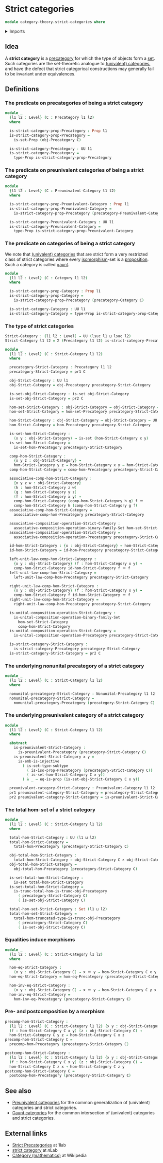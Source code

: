 # Strict categories

```agda
module category-theory.strict-categories where
```

<details><summary>Imports</summary>

```agda
open import category-theory.categories
open import category-theory.composition-operations-on-binary-families-of-sets
open import category-theory.isomorphisms-in-precategories
open import category-theory.nonunital-precategories
open import category-theory.precategories
open import category-theory.preunivalent-categories

open import foundation.cartesian-product-types
open import foundation.dependent-pair-types
open import foundation.identity-types
open import foundation.injective-maps
open import foundation.propositions
open import foundation.sets
open import foundation.subtypes
open import foundation.universe-levels
```

</details>

## Idea

A **strict category** is a [precategory](category-theory.precategories.md) for
which the type of objects form a [set](foundation-core.sets.md). Such categories
are the set-theoretic analogue to
[(univalent) categories](category-theory.categories.md), and have the defect
that strict categorical constructions may generally fail to be invariant under
equivalences.

## Definitions

### The predicate on precategories of being a strict category

```agda
module _
  {l1 l2 : Level} (C : Precategory l1 l2)
  where

  is-strict-category-prop-Precategory : Prop l1
  is-strict-category-prop-Precategory =
    is-set-Prop (obj-Precategory C)

  is-strict-category-Precategory : UU l1
  is-strict-category-Precategory =
    type-Prop is-strict-category-prop-Precategory
```

### The predicate on preunivalent categories of being a strict category

```agda
module _
  {l1 l2 : Level} (C : Preunivalent-Category l1 l2)
  where

  is-strict-category-prop-Preunivalent-Category : Prop l1
  is-strict-category-prop-Preunivalent-Category =
    is-strict-category-prop-Precategory (precategory-Preunivalent-Category C)

  is-strict-category-Preunivalent-Category : UU l1
  is-strict-category-Preunivalent-Category =
    type-Prop is-strict-category-prop-Preunivalent-Category
```

### The predicate on categories of being a strict category

We note that [(univalent) categories](category-theory.categories.md) that are
strict form a very restricted class of strict categories where every
[isomorphism](category-theory.isomorphisms-in-categories.md)-set is a
[proposition](foundation-core.propositions.md). Such a category is called
[gaunt](category-theory.gaunt-categories.md).

```agda
module _
  {l1 l2 : Level} (C : Category l1 l2)
  where

  is-strict-category-prop-Category : Prop l1
  is-strict-category-prop-Category =
    is-strict-category-prop-Precategory (precategory-Category C)

  is-strict-category-Category : UU l1
  is-strict-category-Category = type-Prop is-strict-category-prop-Category
```

### The type of strict categories

```agda
Strict-Category : (l1 l2 : Level) → UU (lsuc l1 ⊔ lsuc l2)
Strict-Category l1 l2 = Σ (Precategory l1 l2) is-strict-category-Precategory

module _
  {l1 l2 : Level} (C : Strict-Category l1 l2)
  where

  precategory-Strict-Category : Precategory l1 l2
  precategory-Strict-Category = pr1 C

  obj-Strict-Category : UU l1
  obj-Strict-Category = obj-Precategory precategory-Strict-Category

  is-set-obj-Strict-Category : is-set obj-Strict-Category
  is-set-obj-Strict-Category = pr2 C

  hom-set-Strict-Category : obj-Strict-Category → obj-Strict-Category → Set l2
  hom-set-Strict-Category = hom-set-Precategory precategory-Strict-Category

  hom-Strict-Category : obj-Strict-Category → obj-Strict-Category → UU l2
  hom-Strict-Category = hom-Precategory precategory-Strict-Category

  is-set-hom-Strict-Category :
    (x y : obj-Strict-Category) → is-set (hom-Strict-Category x y)
  is-set-hom-Strict-Category =
    is-set-hom-Precategory precategory-Strict-Category

  comp-hom-Strict-Category :
    {x y z : obj-Strict-Category} →
    hom-Strict-Category y z → hom-Strict-Category x y → hom-Strict-Category x z
  comp-hom-Strict-Category = comp-hom-Precategory precategory-Strict-Category

  associative-comp-hom-Strict-Category :
    {x y z w : obj-Strict-Category}
    (h : hom-Strict-Category z w)
    (g : hom-Strict-Category y z)
    (f : hom-Strict-Category x y) →
    comp-hom-Strict-Category (comp-hom-Strict-Category h g) f ＝
    comp-hom-Strict-Category h (comp-hom-Strict-Category g f)
  associative-comp-hom-Strict-Category =
    associative-comp-hom-Precategory precategory-Strict-Category

  associative-composition-operation-Strict-Category :
    associative-composition-operation-binary-family-Set hom-set-Strict-Category
  associative-composition-operation-Strict-Category =
    associative-composition-operation-Precategory precategory-Strict-Category

  id-hom-Strict-Category : {x : obj-Strict-Category} → hom-Strict-Category x x
  id-hom-Strict-Category = id-hom-Precategory precategory-Strict-Category

  left-unit-law-comp-hom-Strict-Category :
    {x y : obj-Strict-Category} (f : hom-Strict-Category x y) →
    comp-hom-Strict-Category id-hom-Strict-Category f ＝ f
  left-unit-law-comp-hom-Strict-Category =
    left-unit-law-comp-hom-Precategory precategory-Strict-Category

  right-unit-law-comp-hom-Strict-Category :
    {x y : obj-Strict-Category} (f : hom-Strict-Category x y) →
    comp-hom-Strict-Category f id-hom-Strict-Category ＝ f
  right-unit-law-comp-hom-Strict-Category =
    right-unit-law-comp-hom-Precategory precategory-Strict-Category

  is-unital-composition-operation-Strict-Category :
    is-unital-composition-operation-binary-family-Set
      hom-set-Strict-Category
      comp-hom-Strict-Category
  is-unital-composition-operation-Strict-Category =
    is-unital-composition-operation-Precategory precategory-Strict-Category

  is-strict-category-Strict-Category :
    is-strict-category-Precategory precategory-Strict-Category
  is-strict-category-Strict-Category = pr2 C
```

### The underlying nonunital precategory of a strict category

```agda
module _
  {l1 l2 : Level} (C : Strict-Category l1 l2)
  where

  nonunital-precategory-Strict-Category : Nonunital-Precategory l1 l2
  nonunital-precategory-Strict-Category =
    nonunital-precategory-Precategory (precategory-Strict-Category C)
```

### The underlying preunivalent category of a strict category

```agda
module _
  {l1 l2 : Level} (C : Strict-Category l1 l2)
  where

  abstract
    is-preunivalent-Strict-Category :
      is-preunivalent-Precategory (precategory-Strict-Category C)
    is-preunivalent-Strict-Category x y =
      is-emb-is-injective
        ( is-set-type-subtype
          ( is-iso-prop-Precategory (precategory-Strict-Category C))
          ( is-set-hom-Strict-Category C x y))
        ( λ _ → eq-is-prop (is-set-obj-Strict-Category C x y))

  preunivalent-category-Strict-Category : Preunivalent-Category l1 l2
  pr1 preunivalent-category-Strict-Category = precategory-Strict-Category C
  pr2 preunivalent-category-Strict-Category = is-preunivalent-Strict-Category
```

### The total hom-set of a strict category

```agda
module _
  {l1 l2 : Level} (C : Strict-Category l1 l2)
  where

  total-hom-Strict-Category : UU (l1 ⊔ l2)
  total-hom-Strict-Category =
    total-hom-Precategory (precategory-Strict-Category C)

  obj-total-hom-Strict-Category :
    total-hom-Strict-Category → obj-Strict-Category C × obj-Strict-Category C
  obj-total-hom-Strict-Category =
    obj-total-hom-Precategory (precategory-Strict-Category C)

  is-set-total-hom-Strict-Category :
    is-set total-hom-Strict-Category
  is-set-total-hom-Strict-Category =
    is-trunc-total-hom-is-trunc-obj-Precategory
      ( precategory-Strict-Category C)
      ( is-set-obj-Strict-Category C)

  total-hom-set-Strict-Category : Set (l1 ⊔ l2)
  total-hom-set-Strict-Category =
    total-hom-truncated-type-is-trunc-obj-Precategory
      ( precategory-Strict-Category C)
      ( is-set-obj-Strict-Category C)
```

### Equalities induce morphisms

```agda
module _
  {l1 l2 : Level} (C : Strict-Category l1 l2)
  where

  hom-eq-Strict-Category :
    (x y : obj-Strict-Category C) → x ＝ y → hom-Strict-Category C x y
  hom-eq-Strict-Category = hom-eq-Precategory (precategory-Strict-Category C)

  hom-inv-eq-Strict-Category :
    (x y : obj-Strict-Category C) → x ＝ y → hom-Strict-Category C y x
  hom-inv-eq-Strict-Category =
    hom-inv-eq-Precategory (precategory-Strict-Category C)
```

### Pre- and postcomposition by a morphism

```agda
precomp-hom-Strict-Category :
  {l1 l2 : Level} (C : Strict-Category l1 l2) {x y : obj-Strict-Category C}
  (f : hom-Strict-Category C x y) (z : obj-Strict-Category C) →
  hom-Strict-Category C y z → hom-Strict-Category C x z
precomp-hom-Strict-Category C =
  precomp-hom-Precategory (precategory-Strict-Category C)

postcomp-hom-Strict-Category :
  {l1 l2 : Level} (C : Strict-Category l1 l2) {x y : obj-Strict-Category C}
  (f : hom-Strict-Category C x y) (z : obj-Strict-Category C) →
  hom-Strict-Category C z x → hom-Strict-Category C z y
postcomp-hom-Strict-Category C =
  postcomp-hom-Precategory (precategory-Strict-Category C)
```

## See also

- [Preunivalent categories](category-theory.preunivalent-categories.md) for the
  common generalization of (univalent) categories and strict categories.
- [Gaunt categories](category-theory.gaunt-categories.md) for the common
  intersection of (univalent) categories and strict categories.

## External links

- [Strict Precategories](https://1lab.dev/Cat.Strict.html#strict-precategories)
  at 1lab
- [strict category](https://ncatlab.org/nlab/show/strict+category) at $n$Lab
- [Category (mathematics)](<https://en.wikipedia.org/wiki/Category_(mathematics)>)
  at Wikipedia

